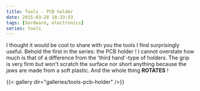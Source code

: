 ```yaml
---
title: Tools - PCB holder
date: 2015-03-28 18:33:53
tags: [hardware, electronics]
series: tools
---
```


I thought it would be cool to share with you the tools I find
surprisingly useful. Behold the first in the series: the PCB holder ! I
cannot overstate how much is that of a difference from the 'third
hand'-type of holders. The grip is very firm but won't scratch the
surface nor short anything because the jaws are made from a soft
plastic. And the whole thing **ROTATES** !

{{< gallery dir="galleries/tools-pcb-holder" />}}
